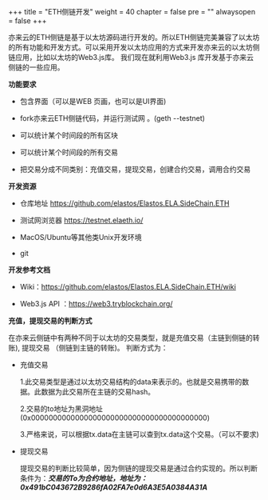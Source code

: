+++
title = "ETH侧链开发"
weight = 40
chapter = false
pre = ""
alwaysopen = false
+++

亦来云的ETH侧链是基于以太坊源码进行开发的。所以ETH侧链完美兼容了以太坊的所有功能和开发方式。可以采用开发以太坊应用的方式来开发亦来云的以太坊侧链应用，比如以太坊的Web3.js库。
我们现在就利用Web3.js 库开发基于亦来云侧链的一些应用。


**功能要求**

* 包含界面（可以是WEB 页画，也可以是UI界面)

* fork亦来云ETH侧链代码，并运行测试网 。(geth --testnet)

* 可以统计某个时间段的所有区块

* 可以统计某个时间段的所有交易

* 把交易分成不同类别：充值交易，提现交易，创建合约交易，调用合约交易

  

**开发资源**

* 仓库地址 https://github.com/elastos/Elastos.ELA.SideChain.ETH

* 测试网浏览器 https://testnet.elaeth.io/

* MacOS/Ubuntu等其他类Unix开发环境

* git
  

**开发参考文档**

* Wiki：https://github.com/elastos/Elastos.ELA.SideChain.ETH/wiki

* Web3.js API ：https://web3.tryblockchain.org/

**充值，提现交易的判断方式**

在亦来云侧链中有两种不同于以太坊的交易类型，就是充值交易（主链到侧链的转账), 提现交易 （侧链到主链的转账)。
判断方式为：

* 充值交易 
   
   1.此交易类型是通过以太坊交易结构的data来表示的。也就是交易携带的数据。此数据为此交易所在主链的交易hash。
   
   2.交易的to地址为黑洞地址(0x0000000000000000000000000000000000000000)
   
   3.严格来说，可以根据tx.data在主链可以查到tx.data这个交易。（可以不要求)
   
* 提现交易

	提现交易的判断比较简单，因为侧链的提现交易是通过合约实现的。所以判断条件为：***交易的To为合约地址，地址为：0x491bC043672B9286fA02FA7e0d6A3E5A0384A31A***


